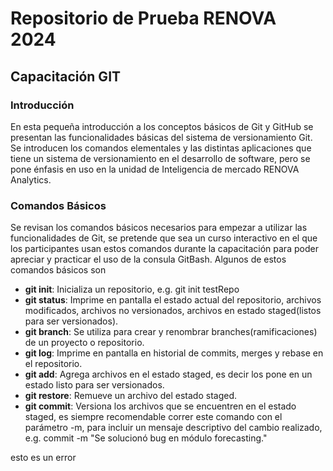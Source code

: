 # Repositorio de Prueba RENOVA 2024
## Capacitación GIT
### Introducción 
En esta pequeña introducción a los conceptos básicos de Git y GitHub se presentan las funcionalidades básicas del sistema de versionamiento Git.
Se introducen los comandos elementales y las distintas aplicaciones que tiene un sistema de versionamiento en el desarrollo de software, pero se pone énfasis en uso en la unidad de Inteligencia de mercado RENOVA Analytics.
### Comandos Básicos
Se revisan los comandos básicos necesarios para empezar a utilizar las funcionalidades de Git, se pretende que sea un curso interactivo en el que los participantes usan estos comandos durante la capacitación para poder apreciar y practicar el uso de la consula GitBash.
Algunos de estos comandos básicos son
* **git init**: Inicializa un repositorio, e.g. git init testRepo
* **git status**: Imprime en pantalla el estado actual del repositorio, archivos modificados, archivos no versionados, archivos en estado staged(listos para ser versionados).
* **git branch**: Se utiliza para crear y renombrar branches(ramificaciones) de un proyecto o repositorio.
* **git log**: Imprime en pantalla en historial de commits, merges y rebase en el repositorio.
* **git add**: Agrega archivos en el estado staged, es decir los pone en un estado listo para ser versionados.
* **git restore**: Remueve un archivo del estado staged.
* **git commit**: Versiona los archivos que se encuentren en el estado staged, es siempre recomendable correr este comando con el parámetro -m, para incluir un mensaje descriptivo del cambio realizado, e.g. commit -m "Se solucionó bug en módulo forecasting."

esto es un error
